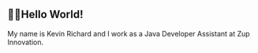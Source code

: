 ## 👋🏿Hello World! 

My name is Kevin Richard and I work as a Java Developer Assistant at Zup Innovation.

